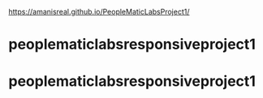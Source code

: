 https://amanisreal.github.io/PeopleMaticLabsProject1/

# peoplematiclabsresponsiveproject1
# peoplematiclabsresponsiveproject1
